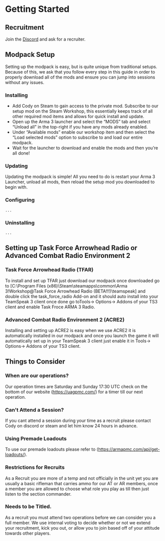 # Getting Started

## Recruitment
Join the [Discord](https://uagpmc.com/discord) and ask for a recruiter.

## Modpack Setup
Setting up the modpack is easy, but is quite unique from traditional setups. Because of this, we ask that you follow every step in this guide in order to properly download all of the mods and ensure you can jump into sessions without any issues.

### Installing
* Add Cody on Steam to gain access to the private mod.
Subscribe to our setup mod on the Steam Workshop, this essentially keeps track of all other required mod items and allows for quick install and update.
* Open up the Arma 3 launcher and select the “MODS” tab and select “Unload all” in the top-right if you have any mods already enabled.
* Under “Available mods” enable our workshop item and then select the “Load selected mods” option to subscribe to and load our entire modpack.
* Wait for the launcher to download and enable the mods and then you’re all done!

### Updating
Updating the modpack is simple! All you need to do is restart your Arma 3 Launcher, unload all mods, then reload the setup mod you downloaded to begin with.

### Configuring
`...`

### Uninstalling
`...`

## Setting up Task Force Arrowhead Radio or Advanced Combat Radio Environment 2

### Task Force Arrowhead Radio (TFAR)
To install and set up TFAR just download our modpack once downloaded go to [C:\Program Files (x86)\Steam\steamapps\common\Arma 3\!Workshop\@Task Force Arrowhead Radio (BETA!!!)\teamspeak] and double click the task_force_radio Add-on and it should auto install into your TeamSpeak 3 client once done go toTools-> Options-> Addons of your TS3 client and enable Task Froce ARMA 3 Radio.

### Advanced Combat Radio Environment 2 (ACRE2)
Installing and setting up ACRE2 is easy when we use ACRE2 it is automatically installed in our modpack and once you launch the game it will automatically set up in your TeamSpeak 3 client just enable it in Tools-> Options-> Addons of your TS3 client.

## Things to Consider

### When are our operations?
Our operation times are Saturday and Sunday 17:30 UTC check on the bottom of our website (https://uagpmc.com/) for a timer till our next operation.
### Can't Attend a Session?
If you cant attend a session during your time as a recruit please contact Cody on discord or steam and let him know 24 hours in advance.

### Using Premade Loadouts
To use our premade loadouts please refer to (https://armapmc.com/api/get-loadouts/).

### Restrictions for Recruits
As a Recruit you are more of a temp and not officially in the unit yet you are usually a basic rifleman that carries ammo for our AT or AR members, once a member you are allowed to choose what role you play as till then just listen to the section commander.

### Needs to be Titled.
As a recruit you must attend two operations before we can consider you a full member. We use internal voting to decide whether or not we extend your recruitment, kick you out, or allow you to join based off of your attitude towards other players.
